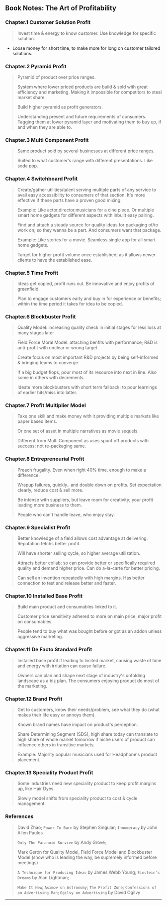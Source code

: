 
## Book Notes: The Art of Profitability

### Chapter.1 Customer Solution Profit

> Invest time & energy to know customer. Use knowledge for specific solution.

* Loose money for short time, to make more for long on customer tailored solutions.


### Chapter.2 Pyramid Profit

> Pyramid of product over price ranges.
>
> System where lower priced products are build & sold with great efficiency and marketing. Making it impossible for competitors to steal market share.
>
> Build higher pyramid as profit generators.
>
> Understanding present and future requirements of consumers. Tagging them at lower pyramid layer and motivating them to buy up, if and when they are able to.


### Chapter.3 Multi Component Profit

> Same product sold by several businesses at different price ranges.
>
> Suited to what customer's range with different presentations. Like soda pop.


### Chapter.4 Switchboard Profit

> Create/gather utilities/talent serving multiple parts of any service to avail easy accessibility to consumers of that section. It's more effective if these parts have a proven good mixing.
>
> Example: Like actor,director,musicians for a cine piece. Or multiple smart home gadgets for different aspects with inbuilt easy pairing.
>
> Find and attach a steady source for quality ideas for packaging of/to work on; so they wanna be a part. And consumers want that package.
>
> Example: Like stories for a movie. Seamless single app for all smart home gadgets.
>
> Target for higher profit volume once established; as it allows newer clients to have the established ease.


### Chapter.5 Time Profit

> Ideas get copied, profit runs out. Be innovative and enjoy profits of greenfield.
>
> Plan to engage customers early and buy in for experience or benefits; within the time period it takes for idea to be copied.


### Chapter.6 Blockbuster Profit

> Quality Model: increasing quality check in initial stages for less loss at many stages later

> Field Force Moral Model: attaching benfits with performance; R&D is anti-profit with unclear or wrong target
>
> Create focus on most important R&D projects by being self-informed & bringing teams to converge.
>
> If a big budget flops, pour most of its resource into next in line. Also some in others with decrements.
>
> Ideate more blockbusters with short term fallback; to pour learnings of earlier hits/miss into latter.


### Chapter.7 Profit Multiplier Model

> Take one skill and make money with it providing multiple markets like paper based items.
>
> Or one set of asset in multiple narratives as movie sequels.
>
> Different from Multi Component as uses spunf off products with success; not re-packaging same.


### Chapter.8 Entrepreneurial Profit

> Preach frugality. Even when right 40% time, enough to make a difference.
>
> Wrapup failures, quickly.. and double down on profits. Set expectation clearly, reduce cost & sell more.
>
> Be intense with suppliers, but leave room for creativity; your profit leading more business to them.
>
> People who can't handle leave, who enjoy stay.


### Chapter.9 Specialist Profit

> Better knowledge of a field allows cost advantage at delivering. Reputation fetchs better profit.
>
> Will have shorter selling cycle, so higher average utilization.
>
> Attracts better collab; so can provide better or specifically required quality and demand higher price. Can do a-la-carte for better pricing.
>
> Can sell an invention repeatedly with high margins. Has better connection to test and release better and faster.


### Chapter.10 Installed Base Profit

> Build main product and consumables linked to it.
>
> Customer price sensitivity adhered to more on main price, major profit on consumables.
>
> People tend to buy what was bought before or got as an addon unless aggressive marketing.


### Chapter.11 De Facto Standard Profit

> Installed base profit if leading to limited market, causing waste of time and energy with irritation can cause failure.
>
> Owners can plan and shape next stage of industry's unfolding landscape as a biz plan. The consumers enjoying product do most of the marketing.


### Chapter.12 Brand Profit

> Get to customers, know their needs/problem, see what they do (what makes their life easy or annoys them).
>
> Known brand names have impact on product's perception.
>
> Share Determining Segment (SDS), high share today can translate to high share of whole market tomorrow if niche users of product can influence others in transitive markets.
>
> Example: Majority popular musicians used for Headphone's product placement.


### Chapter.13 Speciality Product Profit

> Some industries need new speciality product to keep profit margins up, like Hair Dyes.
>
> Slowly model shifts from speciality product to cost & cycle management.



### References

> David Zhao; `Power To Burn` by Stephen Singular; `Innumeracy` by John Allen Paulos
>
> `Only The Paranoid Survive` by Andy Grove;
>
> Mark Geron for Quality Model, Field Force Model and Blockbuster Model (show who is leading the way, be supremely informed before meetings)
>
> `A Technique for Producing Ideas` by James Webb Young; `Einstein's Dreams` by Alan Lightman;
>
> `Make It New`; `Asimov on Astronomy`; `The Profit Zone`; `Confessions of an Advertising Man`; `Ogilvy on Advertising` by David Ogilvy

---
